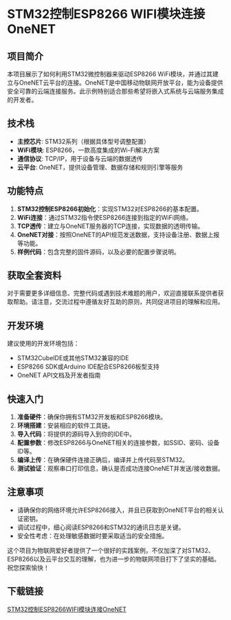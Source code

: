 # STM32控制ESP8266 WIFI模块连接OneNET

## 项目简介
本项目展示了如何利用STM32微控制器来驱动ESP8266 WiFi模块，并通过其建立与OneNET云平台的连接。OneNET是中国移动物联网开放平台，能为设备提供安全可靠的云端连接服务。此示例特别适合那些希望将嵌入式系统与云端服务集成的开发者。

## 技术栈
- **主控芯片**: STM32系列（根据具体型号调整配置）
- **WiFi模块**: ESP8266，一款高度集成的Wi-Fi解决方案
- **通信协议**: TCP/IP，用于设备与云端的数据透传
- **云平台**: OneNET，提供设备管理、数据存储和规则引擎等服务

## 功能特点
1. **STM32控制ESP8266初始化**：实现STM32对ESP8266的基本配置。
2. **WiFi连接**：通过STM32指令使ESP8266连接到指定的WiFi网络。
3. **TCP透传**：建立与OneNET服务器的TCP连接，实现数据的透明传输。
4. **OneNET对接**：按照OneNET的API规范发送数据，支持设备注册、数据上报等功能。
5. **样例代码**：包含完整的固件源码，以及必要的配置步骤说明。

## 获取全套资料
对于需要更多详细信息、完整代码或遇到技术难题的用户，欢迎直接联系提供者获取帮助。请注意，交流过程中遵循友好互助的原则，共同促进项目的理解和应用。

## 开发环境
建议使用的开发环境包括：
- STM32CubeIDE或其他STM32兼容的IDE
- ESP8266 SDK或Arduino IDE配合ESP8266板型支持
- OneNET API文档及开发者指南

## 快速入门
1. **准备硬件**：确保你拥有STM32开发板和ESP8266模块。
2. **环境搭建**：安装相应的软件工具链。
3. **导入代码**：将提供的源码导入到你的IDE中。
4. **配置参数**：修改ESP8266与OneNET相关的连接参数，如SSID、密码、设备ID等。
5. **编译上传**：在确保硬件连接正确后，编译并上传代码至STM32。
6. **测试验证**：观察串口打印信息，确认是否成功连接OneNET并发送/接收数据。

## 注意事项
- 请确保你的网络环境允许ESP8266接入，并且已获取到OneNET平台的相关认证密钥。
- 调试过程中，细心阅读ESP8266和STM32的通讯日志是关键。
- 安全性考虑：在处理敏感数据时要采取适当的安全措施。

这个项目为物联网爱好者提供了一个很好的实践案例，不仅加深了对STM32、ESP8266以及云平台交互的理解，也为进一步的物联网项目打下了坚实的基础。祝您探索愉快！

## 下载链接

[STM32控制ESP8266WIFI模块连接OneNET](https://pan.quark.cn/s/a5a85425f627)